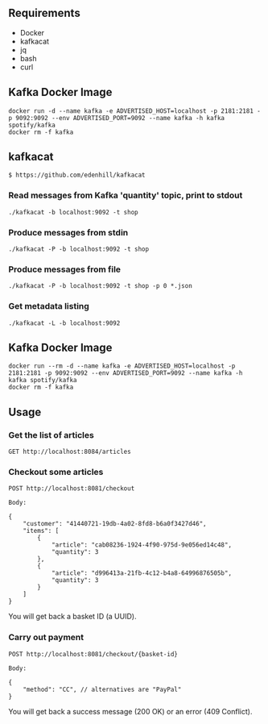 ## Requirements

* Docker
* kafkacat
* jq
* bash
* curl

## Kafka Docker Image

    docker run -d --name kafka -e ADVERTISED_HOST=localhost -p 2181:2181 -p 9092:9092 --env ADVERTISED_PORT=9092 --name kafka -h kafka spotify/kafka
    docker rm -f kafka

## kafkacat

    $ https://github.com/edenhill/kafkacat

### Read messages from Kafka 'quantity' topic, print to stdout

    ./kafkacat -b localhost:9092 -t shop

### Produce messages from stdin

    ./kafkacat -P -b localhost:9092 -t shop

### Produce messages from file

    ./kafkacat -P -b localhost:9092 -t shop -p 0 *.json

### Get metadata listing

    ./kafkacat -L -b localhost:9092

## Kafka Docker Image

    docker run --rm -d --name kafka -e ADVERTISED_HOST=localhost -p 2181:2181 -p 9092:9092 --env ADVERTISED_PORT=9092 --name kafka -h kafka spotify/kafka
    docker rm -f kafka
    
## Usage

### Get the list of articles

    GET http://localhost:8084/articles
    
### Checkout some articles

    POST http://localhost:8081/checkout

    Body:

    {
        "customer": "41440721-19db-4a02-8fd8-b6a0f3427d46",
        "items": [
            {
                "article": "cab08236-1924-4f90-975d-9e056ed14c48",
                "quantity": 3
            },
            {
                "article": "d996413a-21fb-4c12-b4a8-64996876505b",
                "quantity": 3
            }
        ]
    }
   
You will get back a basket ID (a UUID).
   
### Carry out payment


    POST http://localhost:8081/checkout/{basket-id}
    
    Body:
    
    {
        "method": "CC", // alternatives are "PayPal"
    }

You will get back a success message (200 OK) or an error (409 Conflict).
